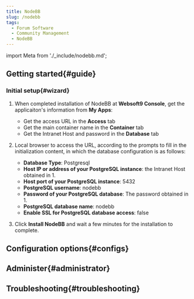 ```yaml
---
title: NodeBB
slug: /nodebb
tags:
  - Forum Software
  - Community Management
  - NodeBB
---
```


import Meta from './_include/nodebb.md';

<Meta name="meta" />

## Getting started{#guide}

### Initial setup{#wizard}

1. When completed installation of NodeBB at **Websoft9 Console**, get the applicaiton's  information from **My Apps**:  

    - Get the access URL in the **Access** tab
    - Get the main container name in the **Container** tab
    - Get the Intranet Host and password in the **Database** tab

2. Local browser to access the URL, according to the prompts to fill in the initialization content, in which the database configuration is as follows:
   
    - **Database Type**: Postgresql
    - **Host IP or address of your PostgreSQL instance**: the Intranet Host obtained in 1.
    - **Host port of your PostgreSQL instance**: 5432
    - **PostgreSQL username**: nodebb
    - **Password of your PostgreSQL database**: The password obtained in 1.
    - **PostgreSQL database name**: nodebb
    - **Enable SSL for PostgreSQL database access**: false

3. Click **Install NodeBB** and wait a few minutes for the installation to complete.

## Configuration options{#configs}

## Administer{#administrator}

## Troubleshooting{#troubleshooting}
